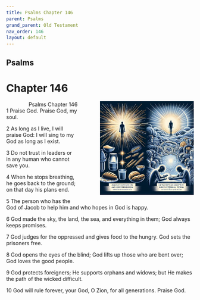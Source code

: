 ```yaml
---
title: Psalms Chapter 146
parent: Psalms
grand_parent: Old Testament
nav_order: 146
layout: default
---
```


## Psalms

# Chapter 146

<div style="clear: both; text-align: right;">
    <img src="/assets/Image/Psalms/500/146.jpg" alt="Psalms Chapter 146" class="chapter-image" style="max-width: 50%; height: auto; float: right; margin: 0 0 10px 10px; padding-left: 10%;">
    <figcaption style="font-size: 14px;">Psalms Chapter 146</figcaption>
</div>
1 Praise God. Praise God, my soul.

2 As long as I live, I will praise God: I will sing to my God as long as I exist.

3 Do not trust in leaders or in any human who cannot save you.

4 When he stops breathing, he goes back to the ground; on that day his plans end.

5 The person who has the God of Jacob to help him and who hopes in God is happy.

6 God made the sky, the land, the sea, and everything in them; God always keeps promises.

7 God judges for the oppressed and gives food to the hungry. God sets the prisoners free.

8 God opens the eyes of the blind; God lifts up those who are bent over; God loves the good people.

9 God protects foreigners; He supports orphans and widows; but He makes the path of the wicked difficult.

10 God will rule forever, your God, O Zion, for all generations. Praise God.


